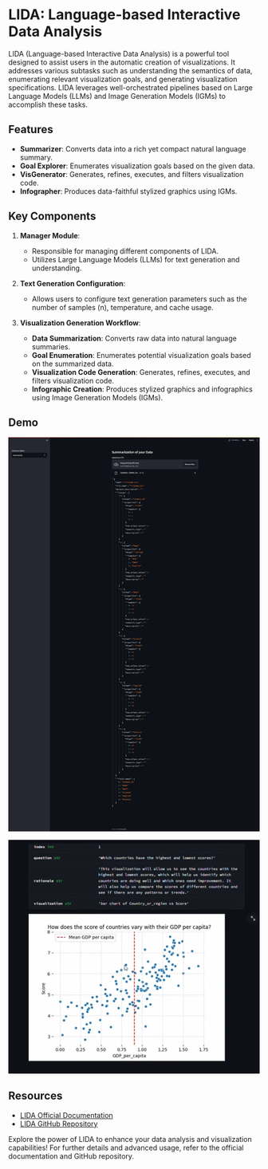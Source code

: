 # LIDA: Language-based Interactive Data Analysis

LIDA (Language-based Interactive Data Analysis) is a powerful tool designed to assist users in the automatic creation of visualizations. It addresses various subtasks such as understanding the semantics of data, enumerating relevant visualization goals, and generating visualization specifications. LIDA leverages well-orchestrated pipelines based on Large Language Models (LLMs) and Image Generation Models (IGMs) to accomplish these tasks.

## Features
- **Summarizer**: Converts data into a rich yet compact natural language summary.
- **Goal Explorer**: Enumerates visualization goals based on the given data.
- **VisGenerator**: Generates, refines, executes, and filters visualization code.
- **Infographer**: Produces data-faithful stylized graphics using IGMs.

## Key Components
1. **Manager Module**:
    - Responsible for managing different components of LIDA.
    - Utilizes Large Language Models (LLMs) for text generation and understanding.

2. **Text Generation Configuration**:
    - Allows users to configure text generation parameters such as the number of samples (n), temperature, and cache usage.

3. **Visualization Generation Workflow**:
    - **Data Summarization**: Converts raw data into natural language summaries.
    - **Goal Enumeration**: Enumerates potential visualization goals based on the summarized data.
    - **Visualization Code Generation**: Generates, refines, executes, and filters visualization code.
    - **Infographic Creation**: Produces stylized graphics and infographics using Image Generation Models (IGMs).

## Demo

![img.png](img.png)

![img_1.png](img_1.png)

## Resources
- [LIDA Official Documentation](https://microsoft.github.io/lida/)
- [LIDA GitHub Repository](https://github.com/microsoft/lida)

Explore the power of LIDA to enhance your data analysis and visualization capabilities! For further details and advanced usage, refer to the official documentation and GitHub repository.